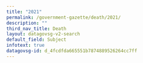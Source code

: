```yaml
---
title: "2021"
permalink: /government-gazette/death/2021/
description: ""
third_nav_title: Death
layout: datagovsg-v2-search
default_field: Subject
infotext: true
datagovsg-id: d_4fcdfda665551b7874889526264cc7ff
---
```

